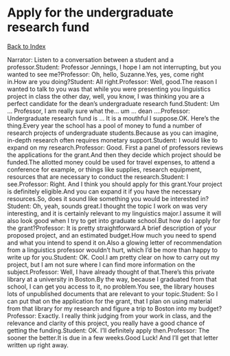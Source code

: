 # Apply for the undergraduate research fund
[Back to Index](https://github.com/windows10010/tpoExtractor/blob/master/README.md)

Narrator: Listen to a conversation between a student and a professor.Student: Professor Jennings, I hope I am not interrupting, but you wanted to see me?Professor: Oh, hello, Suzanne.Yes, yes, come right in.How are you doing?Student: All right.Professor: Well, good.The reason I wanted to talk to you was that while you were presenting you linguistics project in class the other day, well, you know, I was thinking you are a perfect candidate for the dean’s undergraduate research fund.Student: Um ... Professor, I am really sure what the... um ... dean ....Professor: Undergraduate research fund is ... It is a mouthful I suppose.OK. Here’s the thing.Every year the school has a pool of money to fund a number of research projects of undergraduate students.Because as you can imagine, in-depth research often requires monetary support.Student: I would like to expand on my research.Professor: Good. First a panel of professors reviews the applications for the grant.And then they decide which project should be funded.The allotted money could be used for travel expenses, to attend a conference for example, or things like supplies, research equipment, resources that are necessary to conduct the research.Student: I see.Professor: Right. And I think you should apply for this grant.Your project is definitely eligible.And you can expand it if you have the necessary resources.So, does it sound like something you would be interested in?Student: Oh, yeah, sounds great.I thought the topic I work on was very interesting, and it is certainly relevant to my linguistics major.I assume it will also look good when I try to get into graduate school.But how do I apply for the grant?Professor: It is pretty straightforward.A brief description of your proposed project, and an estimated budget.How much you need to spend and what you intend to spend it on.Also a glowing letter of recommendation from a linguistics professor wouldn’t hurt, which I’d be more than happy to write up for you.Student: OK. Cool.I am pretty clear on how to carry out my project, but I am not sure where I can find more information on the subject.Professor: Well, I have already thought of that.There’s this private library at a university in Boston.By the way, because I graduated from that school, I can get you access to it, no problem.You see, the library houses lots of unpublished documents that are relevant to your topic.Student: So I can put that on the application for the grant, that I plan on using material from that library for my research and figure a trip to Boston into my budget?Professor: Exactly. I really think judging from your work in class, and the relevance and clarity of this project, you really have a good chance of getting the funding.Student: OK. I’ll definitely apply then.Professor: The sooner the better.It is due in a few weeks.Good Luck! And I’ll get that letter written up right away. 